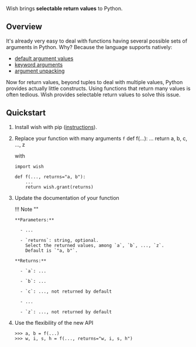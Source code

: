 
Wish brings **selectable return values** to Python.

Overview
--------------------------------------------------------------------------------

It's already very easy to deal with functions
having several possible sets of arguments in Python.
Why? Because the language supports natively:

  - [default argument values](https://docs.python.org/2.7/tutorial/controlflow.html#default-argument-values)
  - [keyword arguments](https://docs.python.org/2.7/tutorial/controlflow.html#keyword-arguments)
  - [argument unpacking](https://docs.python.org/2.7/tutorial/controlflow.html#unpacking-argument-lists)

Now for return values, beyond tuples to deal with multiple values, 
Python provides actually little constructs. 
Using functions that return many values is often tedious.
Wish provides selectable return values to solve this issue.

Quickstart
--------------------------------------------------------------------------------

 1. Install wish with pip ([instructions](installation)).

 2. Replace your function with many arguments `f`
        def f(...):
            ...
            return a, b, c, ..., z

    with


        import wish

        def f(..., returns="a, b"):
            ...
            return wish.grant(returns)

 3. Update the documentation of your function


    !!! Note ""

        **Parameters:**
        
          - ...

          - `returns`: string, optional.
            Select the returned values, among `a`, `b`, ..., `z`.
            Default is `"a, b"`.

        **Returns:**

          - `a`: ...

          - `b`: ...

          - `c`: ..., not returned by default

          - ...

          - `z`: ..., not returned by default

  4. Use the flexibility of the new API

         >>> a, b = f(...)
         >>> w, i, s, h = f(..., returns="w, i, s, h")


